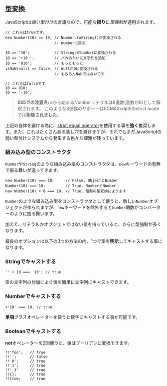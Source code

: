 ## 型変換

JavaScriptは*弱い型付け*の言語なので、可能な**限り**に*型強制*が適用されます。

    // これらはtrueです。
    new Number(10) == 10; // Number.toString()が変換される
                          // numberに戻る

    10 == '10';           // StringsがNumberに変換される
    10 == '+10 ';         // バカみたいに文字列を追加
    10 == '010';          // もっともっと
    isNaN(null) == false; // nullが0に変換される
                          // もちろんNaNではないです

    // これらはfalseです
    10 == 010;
    10 == '-10';

> **ES5での注意点:** `0`から始まるNumberリテラルは8進数(基数が8)として解釈されます。
> このような8進数のサポートはECMAScript5のstrict modeでは**削除されました**。

上記の自体を避ける為に、[strict equal operator](#types.equality)を使用する事を**強く**推奨します。また、これはたくさんある落し穴を避けますが、それでもまだJavaScriptの弱い型付けシステムから発生する色々な課題が残っています。

### 組み込み型のコンストラクタ

`Number`や`String`のような組み込み型のコンストラクタは、`new`キーワードの有無で振る舞いが違ってきます。

    new Number(10) === 10;     // False, ObjectとNumber
    Number(10) === 10;         // True, NumberとNumber
    new Number(10) + 0 === 10; // True, 暗黙の型変換によります

`Number`のような組み込み型をコンストラクタとして使うと、新しい`Number`オブジェクトが作られますが、`new`キーワードを除外すると`Number`関数がコンバーターのように振る舞います。

加えて、リテラルかオブジェトではない値を持っていると、さらに型強制が多くなります。

最良のオプションは以下の3つの方法の内、1つで型を**明示**してキャストする事になります。

### Stringでキャストする

    '' + 10 === '10'; // true

空の文字列の付加により値を簡単に文字列にキャストできます。

### Numberでキャストする

    +'10' === 10; // true

**単項**プラスオペレーターを使うと数字にキャストする事が可能です。

### Booleanでキャストする

**not**オペレーターを2回使うと、値はブーリアンに変換できます。

    !!'foo';   // true
    !!'';      // false
    !!'0';     // true
    !!'1';     // true
    !!'-1'     // true
    !!{};      // true
    !!true;    // true
